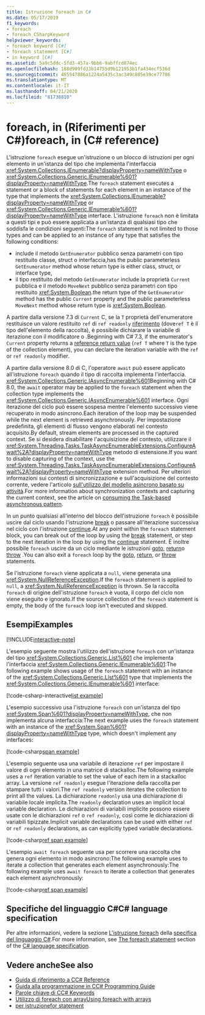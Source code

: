 ```yaml
---
title: Istruzione foreach in C#
ms.date: 05/17/2019
f1_keywords:
- foreach
- foreach_CSharpKeyword
helpviewer_keywords:
- foreach keyword [C#]
- foreach statement [C#]
- in keyword [C#]
ms.assetid: 5a9c5ddc-5fd3-457a-9bb6-9abffcd874ec
ms.openlocfilehash: 188d909fd33b14755d9b121953b1fa434ecf536d
ms.sourcegitcommit: 465547886a1224a5435c3ac349c805e39ce77706
ms.translationtype: MT
ms.contentlocale: it-IT
ms.lasthandoff: 04/21/2020
ms.locfileid: "81738810"
---
```

# <a name="foreach-in-c-reference"></a><span data-ttu-id="2a214-102">foreach, in (Riferimenti per C#)</span><span class="sxs-lookup"><span data-stu-id="2a214-102">foreach, in (C# reference)</span></span>

<span data-ttu-id="2a214-103">L'istruzione `foreach` esegue un'istruzione o un blocco di istruzioni per ogni elemento in un'istanza del tipo che implementa l'interfaccia <xref:System.Collections.IEnumerable?displayProperty=nameWithType> o <xref:System.Collections.Generic.IEnumerable%601?displayProperty=nameWithType>.</span><span class="sxs-lookup"><span data-stu-id="2a214-103">The `foreach` statement executes a statement or a block of statements for each element in an instance of the type that implements the <xref:System.Collections.IEnumerable?displayProperty=nameWithType> or <xref:System.Collections.Generic.IEnumerable%601?displayProperty=nameWithType> interface.</span></span> <span data-ttu-id="2a214-104">L'istruzione `foreach` non è limitata a questi tipi e può essere applicata a un'istanza di qualsiasi tipo che soddisfa le condizioni seguenti:</span><span class="sxs-lookup"><span data-stu-id="2a214-104">The `foreach` statement is not limited to those types and can be applied to an instance of any type that satisfies the following conditions:</span></span>

- <span data-ttu-id="2a214-105">include il metodo `GetEnumerator` pubblico senza parametri con tipo restituito classe, struct o interfaccia,</span><span class="sxs-lookup"><span data-stu-id="2a214-105">has the public parameterless `GetEnumerator` method whose return type is either class, struct, or interface type,</span></span>
- <span data-ttu-id="2a214-106">il tipo restituito del metodo `GetEnumerator` include la proprietà `Current` pubblica e il metodo `MoveNext` pubblico senza parametri con tipo restituito <xref:System.Boolean>.</span><span class="sxs-lookup"><span data-stu-id="2a214-106">the return type of the `GetEnumerator` method has the public `Current` property and the public parameterless `MoveNext` method whose return type is <xref:System.Boolean>.</span></span>

<span data-ttu-id="2a214-107">A partire dalla versione 7.3 di `Current` C, se la `T` proprietà dell'enumeratore restituisce un valore restituito `ref` di `ref readonly` [riferimento](ref.md#reference-return-values) (dove`ref T` è il tipo dell'elemento della raccolta), è possibile dichiarare la variabile di iterazione con il modificatore o .</span><span class="sxs-lookup"><span data-stu-id="2a214-107">Beginning with C# 7.3, if the enumerator's `Current` property returns a [reference return value](ref.md#reference-return-values) (`ref T` where `T` is the type of the collection element), you can declare the iteration variable with the `ref` or `ref readonly` modifier.</span></span>

<span data-ttu-id="2a214-108">A partire dalla versione 8.0 di C, l'operatore `await` può essere applicato all'istruzione `foreach` quando il tipo di raccolta implementa l'interfaccia. <xref:System.Collections.Generic.IAsyncEnumerable%601></span><span class="sxs-lookup"><span data-stu-id="2a214-108">Beginning with C# 8.0, the `await` operator may be applied to the `foreach` statement when the collection type implements the <xref:System.Collections.Generic.IAsyncEnumerable%601> interface.</span></span> <span data-ttu-id="2a214-109">Ogni iterazione del ciclo può essere sospesa mentre l'elemento successivo viene recuperato in modo asincrono.</span><span class="sxs-lookup"><span data-stu-id="2a214-109">Each iteration of the loop may be suspended while the next element is retrieved asynchronously.</span></span> <span data-ttu-id="2a214-110">Per impostazione predefinita, gli elementi di flusso vengono elaborati nel contesto acquisito.</span><span class="sxs-lookup"><span data-stu-id="2a214-110">By default, stream elements are processed in the captured context.</span></span> <span data-ttu-id="2a214-111">Se si desidera disabilitare l'acquisizione del contesto, utilizzare il <xref:System.Threading.Tasks.TaskAsyncEnumerableExtensions.ConfigureAwait%2A?displayProperty=nameWithType> metodo di estensione.</span><span class="sxs-lookup"><span data-stu-id="2a214-111">If you want to disable capturing of the context, use the <xref:System.Threading.Tasks.TaskAsyncEnumerableExtensions.ConfigureAwait%2A?displayProperty=nameWithType> extension method.</span></span> <span data-ttu-id="2a214-112">Per ulteriori informazioni sui contesti di sincronizzazione e sull'acquisizione del contesto corrente, vedere l'articolo [sull'utilizzo del modello asincrono basato su attività](../../../standard/asynchronous-programming-patterns/consuming-the-task-based-asynchronous-pattern.md).</span><span class="sxs-lookup"><span data-stu-id="2a214-112">For more information about synchronization contexts and capturing the current context, see the article on [consuming the Task-based asynchronous pattern](../../../standard/asynchronous-programming-patterns/consuming-the-task-based-asynchronous-pattern.md).</span></span>

<span data-ttu-id="2a214-113">In un punto qualsiasi all'interno del blocco dell'istruzione `foreach` è possibile uscire dal ciclo usando l'istruzione [break](break.md) o passare all'iterazione successiva nel ciclo con l'istruzione [continue](continue.md).</span><span class="sxs-lookup"><span data-stu-id="2a214-113">At any point within the `foreach` statement block, you can break out of the loop by using the [break](break.md) statement, or step to the next iteration in the loop by using the [continue](continue.md) statement.</span></span> <span data-ttu-id="2a214-114">È inoltre possibile `foreach` uscire da un ciclo mediante le istruzioni [goto](goto.md), [return](return.md)o [throw](throw.md) .</span><span class="sxs-lookup"><span data-stu-id="2a214-114">You can also exit a `foreach` loop by the [goto](goto.md), [return](return.md), or [throw](throw.md) statements.</span></span>

<span data-ttu-id="2a214-115">Se l'istruzione `foreach` viene applicata a `null`, viene generata una <xref:System.NullReferenceException>.</span><span class="sxs-lookup"><span data-stu-id="2a214-115">If the `foreach` statement is applied to `null`, a <xref:System.NullReferenceException> is thrown.</span></span> <span data-ttu-id="2a214-116">Se la raccolta `foreach` di origine dell'istruzione `foreach` è vuota, il corpo del ciclo non viene eseguito e ignorato.</span><span class="sxs-lookup"><span data-stu-id="2a214-116">If the source collection of the `foreach` statement is empty, the body of the `foreach` loop isn't executed and skipped.</span></span>

## <a name="examples"></a><span data-ttu-id="2a214-117">Esempi</span><span class="sxs-lookup"><span data-stu-id="2a214-117">Examples</span></span>

[!INCLUDE[interactive-note](~/includes/csharp-interactive-note.md)]

<span data-ttu-id="2a214-118">L'esempio seguente mostra l'utilizzo dell'istruzione `foreach` con un'istanza del tipo <xref:System.Collections.Generic.List%601> che implementa l'interfaccia <xref:System.Collections.Generic.IEnumerable%601>:</span><span class="sxs-lookup"><span data-stu-id="2a214-118">The following example shows usage of the `foreach` statement with an instance of the <xref:System.Collections.Generic.List%601> type that implements the <xref:System.Collections.Generic.IEnumerable%601> interface:</span></span>

[!code-csharp-interactive[list example](~/samples/snippets/csharp/keywords/IterationKeywordsExamples.cs#1)]

<span data-ttu-id="2a214-119">L'esempio successivo usa l'istruzione `foreach` con un'istanza del tipo <xref:System.Span%601?displayProperty=nameWithType>, che non implementa alcuna interfaccia:</span><span class="sxs-lookup"><span data-stu-id="2a214-119">The next example uses the `foreach` statement with an instance of the <xref:System.Span%601?displayProperty=nameWithType> type, which doesn't implement any interfaces:</span></span>

[!code-csharp[span example](~/samples/snippets/csharp/keywords/IterationKeywordsExamples.cs#2)]

<span data-ttu-id="2a214-120">L'esempio seguente usa una variabile di iterazione `ref` per impostare il valore di ogni elemento in una matrice di stackalloc.</span><span class="sxs-lookup"><span data-stu-id="2a214-120">The following example uses a `ref` iteration variable to set the value of each item in a stackalloc array.</span></span> <span data-ttu-id="2a214-121">La versione `ref readonly` esegue l'iterazione della raccolta per stampare tutti i valori.</span><span class="sxs-lookup"><span data-stu-id="2a214-121">The `ref readonly` version iterates the collection to print all the values.</span></span> <span data-ttu-id="2a214-122">La dichiarazione `readonly` usa una dichiarazione di variabile locale implicita.</span><span class="sxs-lookup"><span data-stu-id="2a214-122">The `readonly` declaration uses an implicit local variable declaration.</span></span> <span data-ttu-id="2a214-123">Le dichiarazioni di variabili implicite possono essere usate con le dichiarazioni `ref` o `ref readonly`, così come le dichiarazioni di variabili tipizzate.</span><span class="sxs-lookup"><span data-stu-id="2a214-123">Implicit variable declarations can be used with either `ref` or `ref readonly` declarations, as can explicitly typed variable declarations.</span></span>

[!code-csharp[ref span example](~/samples/snippets/csharp/keywords/IterationKeywordsExamples.cs#RefSpan)]

<span data-ttu-id="2a214-124">L'esempio `await foreach` seguente usa per scorrere una raccolta che genera ogni elemento in modo asincrono:The following example uses to iterate a collection that generates each element asynchronously:</span><span class="sxs-lookup"><span data-stu-id="2a214-124">The following example uses `await foreach` to iterate a collection that generates each element asynchronously:</span></span>

[!code-csharp[ref span example](~/samples/snippets/csharp/keywords/IterationKeywordsExamples.cs#AwaitForeach)]

## <a name="c-language-specification"></a><span data-ttu-id="2a214-125">Specifiche del linguaggio C#</span><span class="sxs-lookup"><span data-stu-id="2a214-125">C# language specification</span></span>

<span data-ttu-id="2a214-126">Per altre informazioni, vedere la sezione [L'istruzione foreach](~/_csharplang/spec/statements.md#the-foreach-statement) della [specifica del linguaggio C#](/dotnet/csharp/language-reference/language-specification/introduction).</span><span class="sxs-lookup"><span data-stu-id="2a214-126">For more information, see [The foreach statement](~/_csharplang/spec/statements.md#the-foreach-statement) section of the [C# language specification](/dotnet/csharp/language-reference/language-specification/introduction).</span></span>

## <a name="see-also"></a><span data-ttu-id="2a214-127">Vedere anche</span><span class="sxs-lookup"><span data-stu-id="2a214-127">See also</span></span>

- [<span data-ttu-id="2a214-128">Guida di riferimento a C</span><span class="sxs-lookup"><span data-stu-id="2a214-128">C# Reference</span></span>](../index.md)
- [<span data-ttu-id="2a214-129">Guida alla programmazione in C</span><span class="sxs-lookup"><span data-stu-id="2a214-129">C# Programming Guide</span></span>](../../programming-guide/index.md)
- [<span data-ttu-id="2a214-130">Parole chiave di C</span><span class="sxs-lookup"><span data-stu-id="2a214-130">C# Keywords</span></span>](index.md)
- [<span data-ttu-id="2a214-131">Utilizzo di foreach con array</span><span class="sxs-lookup"><span data-stu-id="2a214-131">Using foreach with arrays</span></span>](../../programming-guide/arrays/using-foreach-with-arrays.md)
- [<span data-ttu-id="2a214-132">per istruzione</span><span class="sxs-lookup"><span data-stu-id="2a214-132">for statement</span></span>](for.md)
